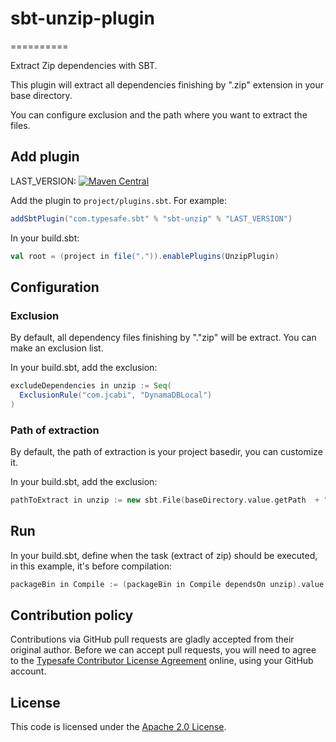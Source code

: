 # sbt-unzip-plugin
==========

Extract Zip dependencies with SBT.

This plugin will extract all dependencies finishing by ".zip" extension in your base directory.

You can configure exclusion and the path where you want to extract the files.

Add plugin
----------

LAST_VERSION: [![Maven Central](https://maven-badges.herokuapp.com/maven-central/io.github.djice/sbt-unzip/badge.svg)](https://maven-badges.herokuapp.com/maven-central/io.github.djice/sbt-unzip)


Add the plugin to `project/plugins.sbt`. For example:

```scala
addSbtPlugin("com.typesafe.sbt" % "sbt-unzip" % "LAST_VERSION")
```

In your build.sbt:

```scala
val root = (project in file(".")).enablePlugins(UnzipPlugin)
````


Configuration
-------------

### Exclusion

By default, all dependency files finishing by "."zip" will be extract. You can make an exclusion list.

In your build.sbt, add the exclusion:

```scala
excludeDependencies in unzip := Seq(
  ExclusionRule("com.jcabi", "DynamaDBLocal")
)
```

### Path of extraction

By default, the path of extraction is your project basedir, you can customize it. 

In your build.sbt, add the exclusion:

```scala
pathToExtract in unzip := new sbt.File(baseDirectory.value.getPath  + "/target/universal/stage" )
```

Run
-------------

In your build.sbt, define when the task (extract of zip) should be executed, in this example, it's before compilation:

```scala
packageBin in Compile := (packageBin in Compile dependsOn unzip).value
```

Contribution policy
-------------------

Contributions via GitHub pull requests are gladly accepted from their original
author. Before we can accept pull requests, you will need to agree to the
[Typesafe Contributor License Agreement][cla] online, using your GitHub account.


License
-------

This code is licensed under the [Apache 2.0 License][apache].


[cla]: http://www.typesafe.com/contribute/cla
[apache]: http://www.apache.org/licenses/LICENSE-2.0.html

